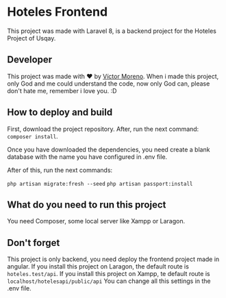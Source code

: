 # Hoteles Frontend

This project was made with Laravel 8, is a backend project for the Hoteles Project of Usqay.

## Developer

This project was made with ♥ by [Víctor Moreno](https://www.facebook.com/vmorenoz/).
When i made this project, only God and me could understand the code, now only God can, please don't hate me, remember i love you. :D

## How to deploy and build

First, download the project repository.
After, run the next command:
`composer install`.

Once you have downloaded the dependencies, you need create a blank database with the name you have configured in .env file.

After of this, run the next commands:

`php artisan migrate:fresh --seed`
`php artisan passport:install`

## What do you need to run this project

You need Composer, some local server like Xampp or Laragon.

## Don't forget

This project is only backend, you need deploy the frontend project made in angular.
If you install this project on Laragon, the default route is `hoteles.test/api`.
If you install this project on Xampp, te default route is `localhost/hotelesapi/public/api`
You can change all this settings in the .env file.